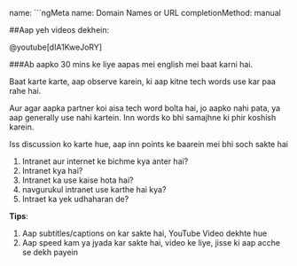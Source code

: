 name: ```ngMeta
name: Domain Names or URL
completionMethod: manual


##Aap yeh videos dekhein:

@youtube[dIA1KweJoRY]

###Ab aapko 30 mins ke liye aapas mei english mei baat karni hai.

Baat karte karte, aap observe karein, ki aap kitne tech words use kar paa rahe hai.

Aur agar aapka partner koi aisa tech word bolta hai, jo aapko nahi pata, ya aap generally use nahi kartein. Inn words ko bhi samajhne ki phir koshish karein.

Iss discussion ko karte hue, aap inn points ke baarein mei bhi soch sakte hai

1. Intranet aur internet ke bichme kya anter hai?
2. Intranet kya hai?
3. Intranet ka use kaise hota hai?
4. navgurukul intranet use karthe hai kya?
5. Intraet ka yek udhaharan de?

**Tips**: 
1. Aap subtitles/captions on kar sakte hai, YouTube Video dekhte hue
2. Aap speed kam ya jyada kar sakte hai, video ke liye, jisse ki aap acche se dekh payein
